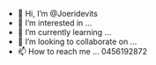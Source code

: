 - 👋 Hi, I’m @Joeridevits
- 👀 I’m interested in ...
- 🌱 I’m currently learning ...
- 💞️ I’m looking to collaborate on ...
- 📫 How to reach me ... 0456192872

<!---
Joeridevits/Joeridevits is a ✨ special ✨ repository because its `README.md` (this file) appears on your GitHub profile.
You can click the Preview link to take a look at your changes.
--->
